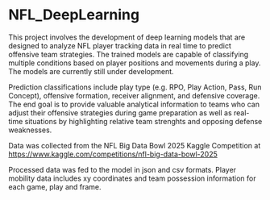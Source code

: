 # NFL_DeepLearning

This project involves the development of deep learning models that are designed to analyze NFL player tracking data in real time to predict offensive team strategies. The trained models are capable of classifying multiple conditions based on player positions and movements during a play. The models are currently still under development.

Prediction classifications include play type (e.g. RPO, Play Action, Pass, Run Concept), offensive formation, receiver alignment, and defensive coverage. The end goal is to provide valuable analytical information to teams who can adjust their offensive strategies during game preparation as well as real-time situations by highlighting relative team strenghts and opposing defense weaknesses.

Data was collected from the NFL Big Data Bowl 2025 Kaggle Competition at https://www.kaggle.com/competitions/nfl-big-data-bowl-2025

Processed data was fed to the model in json and csv formats. Player mobility data includes xy coordinates and team possession information for each game, play and frame.
